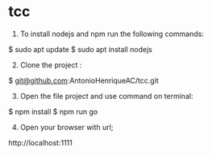 # tcc



01. To install nodejs and npm run the following commands:

$ sudo apt update
$ sudo apt install nodejs

02. Clone the project :

$ git@github.com:AntonioHenriqueAC/tcc.git

03. Open the file project and use command on terminal:

$ npm install
$ npm run go

04. Open your browser with url;

http://localhost:1111


